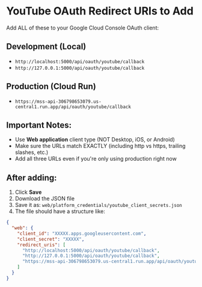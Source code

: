 # YouTube OAuth Redirect URIs to Add

Add ALL of these to your Google Cloud Console OAuth client:

## Development (Local)
- `http://localhost:5000/api/oauth/youtube/callback`
- `http://127.0.0.1:5000/api/oauth/youtube/callback`

## Production (Cloud Run)
- `https://mss-api-306798653079.us-central1.run.app/api/oauth/youtube/callback`

## Important Notes:
- Use **Web application** client type (NOT Desktop, iOS, or Android)
- Make sure the URLs match EXACTLY (including http vs https, trailing slashes, etc.)
- Add all three URLs even if you're only using production right now

## After adding:
1. Click **Save**
2. Download the JSON file
3. Save it as: `web/platform_credentials/youtube_client_secrets.json`
4. The file should have a structure like:
```json
{
  "web": {
    "client_id": "XXXXX.apps.googleusercontent.com",
    "client_secret": "XXXXX",
    "redirect_uris": [
      "http://localhost:5000/api/oauth/youtube/callback",
      "http://127.0.0.1:5000/api/oauth/youtube/callback",
      "https://mss-api-306798653079.us-central1.run.app/api/oauth/youtube/callback"
    ]
  }
}
```

